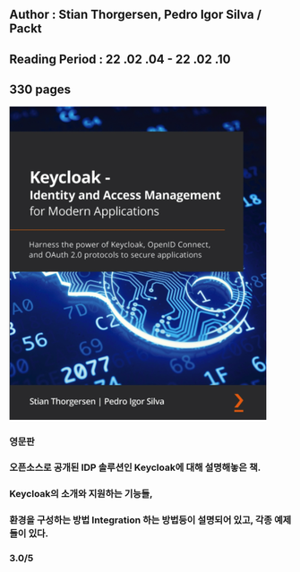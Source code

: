 ## Author : Stian Thorgersen, Pedro Igor Silva  / Packt

## Reading Period : 22 .02 .04 - 22 .02 .10

## 330 pages

![Smithsonian Image](../../public/images/books-images/keycloak.png)

### 영문판

### 오픈소스로 공개된 IDP 솔루션인 Keycloak에 대해 설명해놓은 책.

### Keycloak의 소개와 지원하는 기능들, 

### 환경을 구성하는 방법 Integration 하는 방법등이 설명되어 있고, 각종 예제들이 있다.

### 3.0/5
